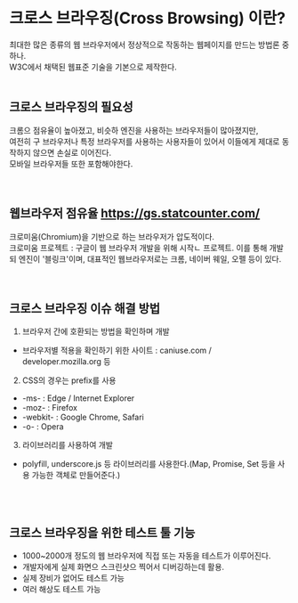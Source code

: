# 크로스 브라우징(Cross Browsing) 이란?
최대한 많은 종류의 웹 브라우저에서 정상적으로 작동하는 웹페이지를 만드는 방법론 중 하나.   
W3C에서 채택된 웹표준 기술을 기본으로 제작한다.
<br />
<br />

## 크로스 브라우징의 필요성
크롬으 점유율이 높아졌고, 비슷하 엔진을 사용하는 브라우저들이 많아졌지만,   
여전히 구 브라우저나 특정 브라우저를 사용하는 사용자들이 있어서 이들에게 제대로 동작하지 않으면 손실로 이어진다.   
모바일 브라우저들 또한 포함해야한다.   
<br /><br />

## 웹브라우저 점유율 https://gs.statcounter.com/
크로미움(Chromium)을 기반으로 하는 브라우저가 압도적이다.   
크로미움 프로젝트 : 구글이 웹 브라우저 개발을 위해 시작ㄴ 프로젝트. 이를 통해 개발되 엔진이 '블링크'이며, 대표적인 웹브라우저로는 크롬, 네이버 웨일, 오펠 등이 있다.   
<br /><br />


## 크로스 브라우징 이슈 해결 방법
1. 브라우저 간에 호환되는 방법을 확인하며 개발
- 브라우저별 적용을 확인하기 위한 사이트 : caniuse.com / developer.mozilla.org 등


2. CSS의 경우는 prefix를 사용
- -ms- : Edge / Internet Explorer
- -moz- : Firefox
- -webkit- : Google Chrome, Safari
- -o- : Opera

3. 라이브러리를 사용하여 개발
- polyfill, underscore.js 등 라이브러리를 사용한다.(Map, Promise, Set 등을 사용 가능한 객체로 만들어준다.)

<br /><br />
## 크로스 브라우징을 위한 테스트 툴 기능
- 1000~2000개 정도의 웹 브라우저에 직접 또는 자동을 테스트가 이루어진다.
- 개발자에게 실제 화면으 스크린샷으 찍어서 디버깅하는데 활용.
- 실제 장비가 없어도 테스트 가능
- 여러 해상도 테스트 가능
